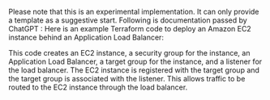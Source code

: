 
Please note that this is an experimental implementation. It can only provide a template as a suggestive start.
Following is documentation passed by ChatGPT : 
Here is an example Terraform code to deploy an Amazon EC2 instance behind an Application Load Balancer:



This code creates an EC2 instance, a security group for the instance, an Application Load Balancer, a target group for the instance, and a listener for the load balancer. The EC2 instance is registered with the target group and the target group is associated with the listener. This allows traffic to be routed to the EC2 instance through the load balancer.